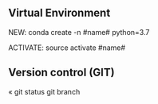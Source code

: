 ## Virtual Environment

NEW: 
conda create -n #name# python=3.7

ACTIVATE:
source activate #name#



## Version control (GIT)
«
git status
git branch